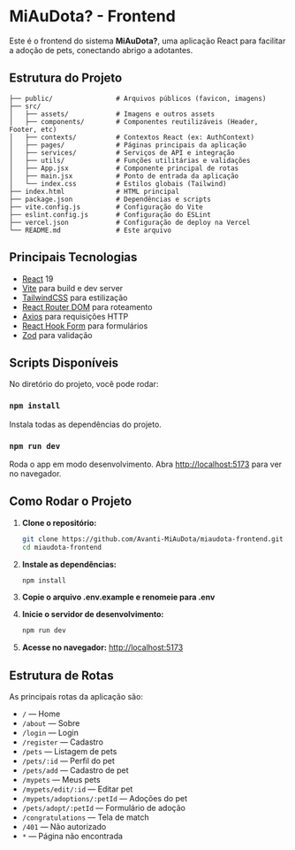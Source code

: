 # MiAuDota? - Frontend

Este é o frontend do sistema **MiAuDota?**, uma aplicação React para facilitar a adoção de pets, conectando abrigo a adotantes.

## Estrutura do Projeto

```
├── public/                # Arquivos públicos (favicon, imagens)
├── src/
│   ├── assets/            # Imagens e outros assets
│   ├── components/        # Componentes reutilizáveis (Header, Footer, etc)
│   ├── contexts/          # Contextos React (ex: AuthContext)
│   ├── pages/             # Páginas principais da aplicação
│   ├── services/          # Serviços de API e integração
│   ├── utils/             # Funções utilitárias e validações
│   ├── App.jsx            # Componente principal de rotas
│   ├── main.jsx           # Ponto de entrada da aplicação
│   └── index.css          # Estilos globais (Tailwind)
├── index.html             # HTML principal
├── package.json           # Dependências e scripts
├── vite.config.js         # Configuração do Vite
├── eslint.config.js       # Configuração do ESLint
├── vercel.json            # Configuração de deploy na Vercel
└── README.md              # Este arquivo
```

## Principais Tecnologias

- [React](https://react.dev/) 19
- [Vite](https://vitejs.dev/) para build e dev server
- [TailwindCSS](https://tailwindcss.com/) para estilização
- [React Router DOM](https://reactrouter.com/) para roteamento
- [Axios](https://axios-http.com/) para requisições HTTP
- [React Hook Form](https://react-hook-form.com/) para formulários
- [Zod](https://zod.dev/) para validação

## Scripts Disponíveis

No diretório do projeto, você pode rodar:

### `npm install`

Instala todas as dependências do projeto.

### `npm run dev`

Roda o app em modo desenvolvimento. Abra [http://localhost:5173](http://localhost:5173) para ver no navegador.


## Como Rodar o Projeto

1. **Clone o repositório:**
   ```sh
   git clone https://github.com/Avanti-MiAuDota/miaudota-frontend.git
   cd miaudota-frontend
   ```
2. **Instale as dependências:**
   ```sh
   npm install
   ```

3. **Copie o arquivo .env.example e renomeie para .env**

4. **Inicie o servidor de desenvolvimento:**
   ```sh
   npm run dev
   ```
5. **Acesse no navegador:**
   [http://localhost:5173](http://localhost:5173)

## Estrutura de Rotas

As principais rotas da aplicação são:

- `/` — Home
- `/about` — Sobre
- `/login` — Login
- `/register` — Cadastro
- `/pets` — Listagem de pets
- `/pets/:id` — Perfil do pet
- `/pets/add` — Cadastro de pet
- `/mypets` — Meus pets
- `/mypets/edit/:id` — Editar pet
- `/mypets/adoptions/:petId` — Adoções do pet
- `/pets/adopt/:petId` — Formulário de adoção
- `/congratulations` — Tela de match
- `/401` — Não autorizado
- `*` — Página não encontrada
